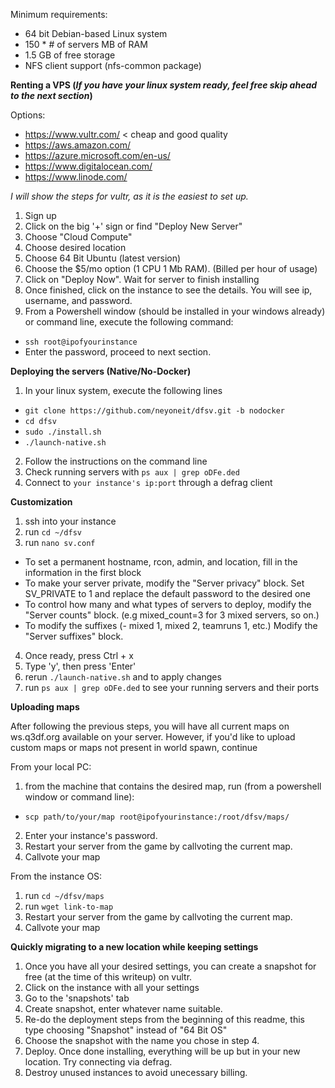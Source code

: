 Minimum requirements:
- 64 bit Debian-based Linux system
- 150 * # of servers MB of RAM
- 1.5 GB of free storage
- NFS client support (nfs-common package)

**Renting a VPS (*If you have your linux system ready, feel free skip ahead to the next section*)**

Options:
- https://www.vultr.com/ < cheap and good quality
- https://aws.amazon.com/
- https://azure.microsoft.com/en-us/
- https://www.digitalocean.com/
- https://www.linode.com/

*I will show the steps for vultr, as it is the easiest to set up.*
1. Sign up
2. Click on the big '+' sign or find "Deploy New Server"
3. Choose "Cloud Compute"
4. Choose desired location
5. Choose 64 Bit Ubuntu (latest version)
6. Choose the $5/mo option (1 CPU 1 Mb RAM). (Billed per hour of usage)
7. Click on "Deploy Now". Wait for server to finish installing
8. Once finished, click on the instance to see the details. You will see ip, username, and password.
9. From a Powershell window (should be installed in your windows already) or command line, execute the following command:
- `ssh root@ipofyourinstance`
- Enter the password, proceed to next section.

**Deploying the servers (Native/No-Docker)**
1. In your linux system, execute the following lines
- `git clone https://github.com/neyoneit/dfsv.git -b nodocker`
- `cd dfsv`
- `sudo ./install.sh`
- `./launch-native.sh`
2. Follow the instructions on the command line
3. Check running servers with `ps aux | grep oDFe.ded`
4. Connect to `your instance's ip:port` through a defrag client

**Customization**
1. ssh into your instance
2. run `cd ~/dfsv`
3. run `nano sv.conf`
 - To set a permanent hostname, rcon, admin, and location, fill in the information in the first block
 - To make your server private, modify the "Server privacy" block. Set SV_PRIVATE to 1 and replace the default password to the desired one
 - To control how many and what types of servers to deploy, modify the "Server counts" block. (e.g mixed_count=3 for 3 mixed servers, so on.)
 - To modify the suffixes (- mixed 1, mixed 2, teamruns 1, etc.) Modify the "Server suffixes" block.
4. Once ready, press Ctrl + x
8. Type 'y', then press 'Enter'
9. rerun `./launch-native.sh` and to apply changes
10. run `ps aux | grep oDFe.ded` to see your running servers and their ports

**Uploading maps**

After following the previous steps, you will have all current maps on ws.q3df.org available on your server. However, if you'd like to upload custom maps or maps not present in world spawn, continue

From your local PC:
1. from the machine that contains the desired map, run (from a powershell window or command line):
- `scp path/to/your/map root@ipofyourinstance:/root/dfsv/maps/`
2. Enter your instance's password.
3. Restart your server from the game by callvoting the current map.
4. Callvote your map

From the instance OS:
1. run `cd ~/dfsv/maps`
2. run `wget link-to-map`
3. Restart your server from the game by callvoting the current map.
4. Callvote your map

**Quickly migrating to a new location while keeping settings**
1. Once you have all your desired settings, you can create a snapshot for free (at the time of this writeup) on vultr.
2. Click on the instance with all your settings
3. Go to the 'snapshots' tab
4. Create snapshot, enter whatever name suitable.
5. Re-do the deployment steps from the beginning of this readme, this type choosing "Snapshot" instead of "64 Bit OS"
6. Choose the snapshot with the name you chose in step 4.
7. Deploy. Once done installing, everything will be up but in your new location. Try connecting via defrag.
8. Destroy unused instances to avoid unecessary billing.
